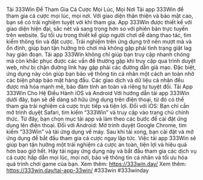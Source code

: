 Tải 333Win Để Tham Gia Cá Cược Mọi Lúc, Mọi Nơi
Tải app 333Win để tham gia cá cược mọi lúc, mọi nơi. Với giao diện thân thiện và bảo mật cao, bạn sẽ có trải nghiệm tuyệt vời khi tham gia.
App 333Win được thiết kế với giao diện hiện đại, sắc nét và sang trọng hơn so với phiên bản trực tuyến trên website. Sự tối ưu trong thiết kế giúp người chơi dễ dàng thao tác, tìm kiếm thông tin và đặt cược. Trải nghiệm trên ứng dụng trở nên mượt mà và ổn định, giúp bạn tận hưởng trò chơi mà không gặp phải tình trạng giật lag hay gián đoạn.
Tải app 333Win không chỉ giúp bạn truy cập nhanh chóng mà còn khắc phục được các vấn đề thường gặp khi truy cập qua trình duyệt web, như bị chặn đường link hay gặp phải các đường dẫn giả mạo. Đặc biệt, ứng dụng này còn giúp bạn bảo vệ thông tin cá nhân một cách an toàn nhờ các biện pháp bảo mật hàng đầu. Các giao dịch và dữ liệu cá nhân đều được mã hóa mạnh mẽ, bảo đảm tính an toàn và riêng tư tuyệt đối.
Tải App 333Win Cho Hệ Điều Hành iOS và Android
Với hướng dẫn tải app 333Win dưới đây, bạn sẽ dễ dàng sở hữu ứng dụng trên điện thoại, từ đó có thể tham gia trải nghiệm cá cược trực tiếp và tiện lợi.
Đối với iOS: Bạn chỉ cần mở trình duyệt Safari, tìm kiếm “333Win” và truy cập vào trang chủ chính thức. Từ đây, bạn chọn mục tải app và làm theo các bước để cài đặt ứng dụng lên điện thoại.
Đối với Android: Mở trình duyệt Google Chrome, tìm kiếm “333Win” và tải ứng dụng về máy. Sau khi tải xong, bạn cài đặt và mở ứng dụng để bắt đầu tham gia cá cược ngay lập tức.
Việc tải app 333Win sẽ giúp bạn tận hưởng một trải nghiệm cá cược an toàn, tiện lợi và hiệu quả hơn bao giờ hết. Hãy tải ngay ứng dụng này và bắt đầu tham gia các dịch vụ cá cược hấp dẫn mọi lúc, mọi nơi, bảo vệ thông tin cá nhân và tối ưu hóa quá trình chơi game của bạn.
Xem thêm: https://333win.day/
Xem thêm: https://333win.day/tai-app-33win/
#333win #333winday
